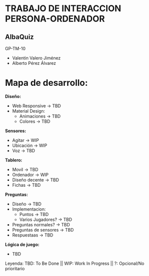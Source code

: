 # TRABAJO DE INTERACCION PERSONA-ORDENADOR
## AlbaQuiz

GP-TM-10
- Valentin Valero Jiménez
- Alberto Pérez Álvarez

# Mapa de desarrollo:
**Diseño:**
- Web Responsive -> TBD
- Material Design:
   - Animaciones -> TBD
   - Colores -> TBD
  
**Sensores:**
- Agitar -> WIP
- Ubicación -> WIP
- Voz -> TBD

**Tablero:**
- Movil -> TBD
- Ordenador -> WIP
- Diseño decente -> TBD
- Fichas -> TBD
  
**Preguntas:**
- Diseño -> TBD
- Implementacion:
  - Puntos -> TBD
  - Varios Jugadores? -> TBD
- Preguntas normales? -> TBD
- Preguntas de sensores -> TBD
- Respuestaas -> TBD

**Lógica de juego:**
- TBD

Leyenda:
TBD: To Be Done || 
WIP: Work In Progress || 
?: Opcional/No prioritario
